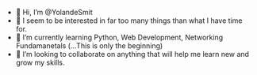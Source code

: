 - 👋 Hi, I’m @YolandeSmit
- 👀 I seem to be interested in far too many things than what I have time for.
- 🌱 I’m currently learning Python, Web Development, Networking Fundamanetals (...This is only the beginning)
- 💞️ I’m looking to collaborate on anything that will help me learn new and grow my skills.


<!---
YolandeSmit/YolandeSmit is a ✨ special ✨ repository because its `README.md` (this file) appears on your GitHub profile.
You can click the Preview link to take a look at your changes.
--->
